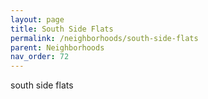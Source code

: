```yaml
---
layout: page
title: South Side Flats
permalink: /neighborhoods/south-side-flats
parent: Neighborhoods
nav_order: 72
---
```


south side flats